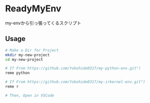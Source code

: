 # ReadyMyEnv
my-envから引っ張ってくるスクリプト

## Usage

```bash
# Make a Dir for Project
mkdir my-new-project
cd my-new-project

# If From https://github.com/Yokohide0317/my-python-env.git")
reme python

# If From https://github.com/Yokohide0317/my-irkernel-env.git")
reme r

# Then, Open in VSCode

```
